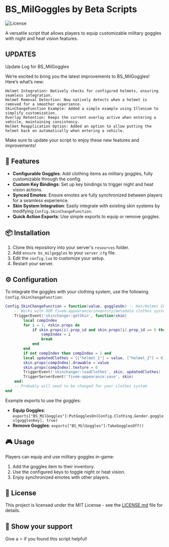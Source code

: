
# BS_MilGoggles by Beta Scripts

![License](https://img.shields.io/badge/license-MIT-blue.svg)

A versatile script that allows players to equip customizable military goggles with night and heat vision features.

## UPDATES

 Update Log for BS_MilGoggles 

We’re excited to bring you the latest improvements to BS_MilGoggles! Here’s what’s new:

    Helmet Integration: Natively checks for configured helmets, ensuring seamless integration.
    Helmet Removal Detection: Now natively detects when a helmet is removed for a smoother experience.
    SkinChangeFunction Example: Added a simple example using Illenium to simplify customization.
    Overlay Retention: Keeps the current overlay active when entering a vehicle, maintaining consistency.
    Helmet Reapplication Option: Added an option to allow putting the helmet back on automatically when entering a vehicle.

Make sure to update your script to enjoy these new features and improvements!

## 🌟 Features

- **Configurable Goggles**: Add clothing items as military goggles, fully customizable through the config.
- **Custom Key Bindings**: Set up key bindings to trigger night and heat vision actions.
- **Synced Emotes**: Ensure emotes are fully synchronized between players for a seamless experience.
- **Skin System Integration**: Easily integrate with existing skin systems by modifying `Config.SkinChangeFunction`.
- **Quick Action Exports**: Use simple exports to equip or remove goggles.

## 📦 Installation

1. Clone this repository into your server's `resources` folder.
2. Add `ensure bs_milgoggles` to your `server.cfg` file.
3. Edit the `config.lua` to customize your setup.
4. Restart your server.

## ⚙️ Configuration

To integrate the goggles with your clothing system, use the following `Config.SkinChangeFunction`:

```lua
Config.SkinChangeFunction = function(value, gogglesOn) -- Hat/Helmet Skin ID, Goggles On Check
    -- Works with OUR fivem-appearance/inventory/metadata clothes system
    TriggerEvent('skinchanger:getSkin', function(skin)
        local compIndex
        for i = 1, #skin.props do 
            if skin.props[i].prop_id and skin.props[i].prop_id == 0 then 
                compIndex = i 
                break 
            end 
        end
        if not compIndex then compIndex = 1 end
        local updatedClothes = {["helmet_1"] = value, ["helmet_2"] = 0}
        skin.props[compIndex].drawable = value
        skin.props[compIndex].texture = 0
        TriggerEvent('skinchanger:loadClothes', skin, updatedClothes)
        TriggerServerEvent('fivem-appearance:save', skin)
    end)
    -- Probably will need to be changed for your clothes system
end
```

Example exports to use the goggles:

- **Equip Goggles**: `exports["BS_MilGoggles"]:PutGogglesOn(Config.Clothing.Gender.goggles[gogglesKey], true)`
- **Remove Goggles**: `exports["BS_MilGoggles"]:TakeGogglesOff()`

## 🎮 Usage

Players can equip and use military goggles in-game:

1. Add the goggles item to their inventory.
2. Use the configured keys to toggle night or heat vision.
3. Enjoy synchronized emotes with other players.

## 📝 License

This project is licensed under the MIT License - see the [LICENSE.md](LICENSE.md) file for details.

## 👏 Show your support

Give a ⭐️ if you found this script helpful!
